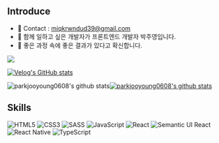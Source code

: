 Introduce
---
- 💌 Contact : miqkrwndud39@gmail.com
- 🌱 함께 일하고 싶은 개발자가 프론트엔드 개발자 박주영입니다.
- 🥕 좋은 과정 속에 좋은 결과가 있다고 확신합니다. 

<a href="https://velog.io/@remon">
  <img src="https://img.shields.io/badge/Velog-3DDC84?style=flat-square&logo=velog&logoColor=white"/>
</a>

[![Velog's GitHub stats](https://velog-readme-stats.vercel.app/api?name=remon)](https://velog.io/@remon)

![parkjooyoung0608's github stats](https://github-readme-stats.vercel.app/api?username=parkjooyoung0608&show_icons=true)[![parkjooyoung0608's github stats](https://github-readme-stats.vercel.app/api/top-langs/?username=parkjooyoung0608&show_icons=true&hide_border=true&title_color=004386&icon_color=004386&layout=compact)](https://github.com/parkjooyoung0608)

Skills
---

![HTML5](https://img.shields.io/badge/html5-%23E34F26.svg?style=for-the-badge&logo=html5&logoColor=white)
![CSS3](https://img.shields.io/badge/css3-%231572B6.svg?style=for-the-badge&logo=css3&logoColor=white)
![SASS](https://img.shields.io/badge/SASS-hotpink.svg?style=for-the-badge&logo=SASS&logoColor=white)
![JavaScript](https://img.shields.io/badge/javascript-%23323330.svg?style=for-the-badge&logo=javascript&logoColor=%23F7DF1E)
![React](https://img.shields.io/badge/react-%2320232a.svg?style=for-the-badge&logo=react&logoColor=%2361DAFB)
![Semantic UI React](https://img.shields.io/badge/Semantic%20UI%20React-%2335BDB2.svg?style=for-the-badge&logo=SemanticUIReact&logoColor=white)
![React Native](https://img.shields.io/badge/react_native-%2320232a.svg?style=for-the-badge&logo=react&logoColor=%2361DAFB)
![TypeScript](https://img.shields.io/badge/typescript-%23007ACC.svg?style=for-the-badge&logo=typescript&logoColor=white)

